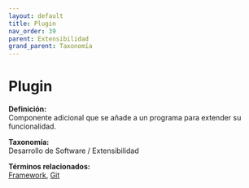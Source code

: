 ```yaml
---
layout: default
title: Plugin
nav_order: 39
parent: Extensibilidad
grand_parent: Taxonomía
---
```


# Plugin

**Definición:**  
Componente adicional que se añade a un programa para extender su funcionalidad.

**Taxonomía:**  
Desarrollo de Software / Extensibilidad

**Términos relacionados:**  
[Framework](https://maleniski.github.io/diccionario-angl-tec-mx/docs/taxonomia/desarrollo-de-software-/-extensibilidad/framework.html), [Git](https://maleniski.github.io/diccionario-angl-tec-mx/docs/taxonomia/desarrollo-de-software-/-extensibilidad/git.html)
